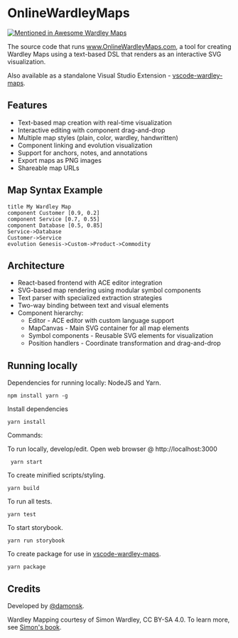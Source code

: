 # OnlineWardleyMaps

[![Mentioned in Awesome Wardley Maps](https://awesome.re/mentioned-badge-flat.svg)](https://github.com/wardley-maps-community/awesome-wardley-maps#apps)

The source code that runs www.OnlineWardleyMaps.com, a tool for creating Wardley Maps using a text-based DSL that renders as an interactive SVG visualization.

Also available as a standalone Visual Studio Extension - [vscode-wardley-maps](https://github.com/damonsk/vscode-wardley-maps).

## Features

- Text-based map creation with real-time visualization
- Interactive editing with component drag-and-drop
- Multiple map styles (plain, color, wardley, handwritten)
- Component linking and evolution visualization
- Support for anchors, notes, and annotations
- Export maps as PNG images
- Shareable map URLs

## Map Syntax Example

```
title My Wardley Map
component Customer [0.9, 0.2]
component Service [0.7, 0.55]
component Database [0.5, 0.85]
Service->Database
Customer->Service
evolution Genesis->Custom->Product->Commodity
```

## Architecture

- React-based frontend with ACE editor integration
- SVG-based map rendering using modular symbol components
- Text parser with specialized extraction strategies
- Two-way binding between text and visual elements
- Component hierarchy:
  - Editor - ACE editor with custom language support
  - MapCanvas - Main SVG container for all map elements
  - Symbol components - Reusable SVG elements for visualization
  - Position handlers - Coordinate transformation and drag-and-drop

## Running locally

Dependencies for running locally: NodeJS and Yarn.

    npm install yarn -g

Install dependencies

    yarn install

Commands:

To run locally, develop/edit. Open web browser @ http://localhost:3000

     yarn start

To create minified scripts/styling.

    yarn build

To run all tests.

    yarn test

To start storybook.

    yarn run storybook

To create package for use in [vscode-wardley-maps](https://github.com/damonsk/vscode-wardley-maps).

    yarn package

## Credits

Developed by [@damonsk](https://twitter.com/damonsk).

Wardley Mapping courtesy of Simon Wardley, CC BY-SA 4.0. To learn more, see [Simon's book](https://medium.com/wardleymaps/on-being-lost-2ef5f05eb1ec).
